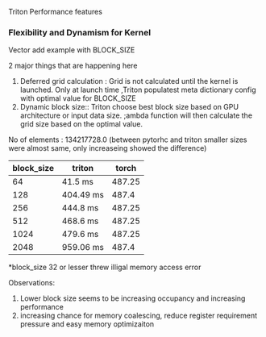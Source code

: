 Triton Performance features


### Flexibility and Dynamism for Kernel

Vector add example with BLOCK_SIZE

2 major things that are happening here
1. Deferred grid calculation : Grid is not calculated until the kernel is launched. Only at launch time ,Triton populatest meta dictionary config with optimal value for BLOCK_SIZE
2. Dynamic block size:: Triton choose best block size based on GPU architecture or input data size. ;ambda function will then calculate the grid size based on the optimal value.


No of elements : 134217728.0
(between pytorhc and triton smaller sizes were almost same, only increaseing showed the difference)

block_size     | triton   | torch
-------------  | ------   | ------
64             | 41.5 ms  | 487.25     
128             | 404.49 ms  | 487.4     
256             | 444.8 ms  | 487.25     
512             | 468.6 ms  | 487.25     
1024            | 479.6 ms  | 487.25     
2048            | 959.06 ms  | 487.4 

*block_size 32 or lesser threw illigal memory access error

Observations: 
1. Lower block size seems to be increasing occupancy and increasing performance
2. increasing chance for memory coalescing, reduce register requirement pressure and easy memory optimizaiton